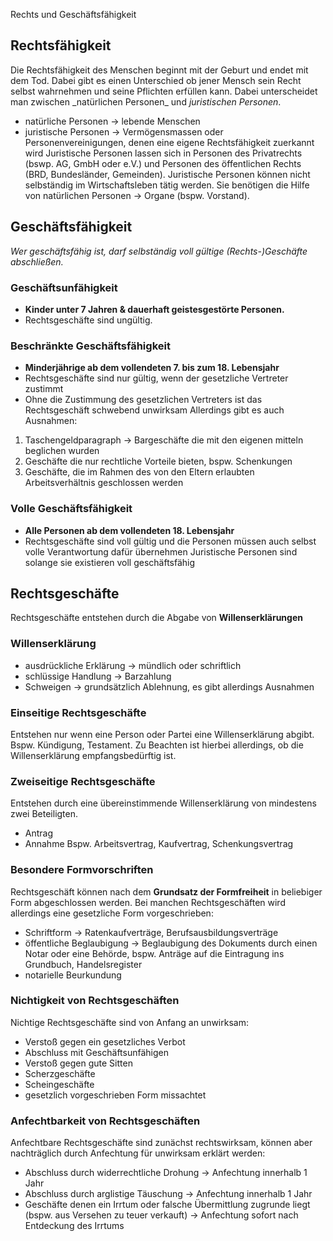 Rechts und Geschäftsfähigkeit
## Rechtsfähigkeit
Die Rechtsfähigkeit des Menschen beginnt mit der Geburt und endet mit dem Tod. Dabei gibt es einen Unterschied ob jener Mensch sein Recht selbst wahrnehmen und seine Pflichten erfüllen kann. Dabei unterscheidet man zwischen \_natürlichen Personen_ und _juristischen Personen_.
- natürliche Personen → lebende Menschen
- juristische Personen → Vermögensmassen oder Personenvereinigungen, denen eine eigene Rechtsfähigkeit zuerkannt wird
Juristische Personen lassen sich in Personen des Privatrechts (bswp. AG, GmbH oder e.V.) und Personen des öffentlichen Rechts (BRD, Bundesländer, Gemeinden). Juristische Personen können nicht selbständig im Wirtschaftsleben tätig werden. Sie benötigen die Hilfe von natürlichen Personen → Organe (bspw. Vorstand).
## Geschäftsfähigkeit
_Wer geschäftsfähig ist, darf selbständig voll gültige (Rechts-)Geschäfte abschließen._
### Geschäftsunfähigkeit
- **Kinder unter 7 Jahren \& dauerhaft geistesgestörte Personen.**
- Rechtsgeschäfte sind ungültig.
### Beschränkte Geschäftsfähigkeit
- **Minderjährige ab dem vollendeten 7. bis zum 18. Lebensjahr**
- Rechtsgeschäfte sind nur gültig, wenn der gesetzliche Vertreter zustimmt
- Ohne die Zustimmung des gesetzlichen Vertreters ist das Rechtsgeschäft schwebend unwirksam 
Allerdings gibt es  auch Ausnahmen:
1. Taschengeldparagraph → Bargeschäfte die mit den eigenen mitteln beglichen wurden
2. Geschäfte die nur rechtliche Vorteile bieten, bspw. Schenkungen
3. Geschäfte, die im Rahmen des von den Eltern erlaubten Arbeitsverhältnis geschlossen werden
### Volle Geschäftsfähigkeit
- **Alle Personen ab dem vollendeten 18. Lebensjahr**
- Rechtsgeschäfte sind voll gültig und die Personen müssen auch selbst volle Verantwortung dafür übernehmen
Juristische Personen sind solange sie existieren voll geschäftsfähig

## Rechtsgeschäfte
Rechtsgeschäfte entstehen durch die Abgabe von **Willenserklärungen**

### Willenserklärung 
- ausdrückliche Erklärung → mündlich oder schriftlich
- schlüssige Handlung → Barzahlung
- Schweigen → grundsätzlich Ablehnung, es gibt allerdings Ausnahmen

### Einseitige Rechtsgeschäfte 
Entstehen nur wenn eine Person oder Partei eine Willenserklärung abgibt. Bspw. Kündigung, Testament. Zu Beachten ist hierbei allerdings, ob die Willenserklärung empfangsbedürftig ist. 
### Zweiseitige Rechtsgeschäfte 
Entstehen durch eine übereinstimmende Willenserklärung von mindestens zwei Beteiligten. 
- Antrag
- Annahme
Bspw. Arbeitsvertrag, Kaufvertrag, Schenkungsvertrag

### Besondere Formvorschriften
Rechtsgeschäft können nach dem **Grundsatz der Formfreiheit** in beliebiger Form abgeschlossen werden. Bei manchen Rechtsgeschäften wird allerdings eine gesetzliche Form vorgeschrieben: 
- Schriftform → Ratenkaufverträge, Berufsausbildungsverträge
- öffentliche Beglaubigung → Beglaubigung des Dokuments durch einen Notar oder eine Behörde, bspw. Anträge auf die Eintragung ins Grundbuch, Handelsregister
- notarielle Beurkundung
### Nichtigkeit von Rechtsgeschäften
Nichtige Rechtsgeschäfte sind von Anfang an unwirksam:
- Verstoß gegen ein gesetzliches Verbot
- Abschluss mit Geschäftsunfähigen
- Verstoß gegen gute Sitten
- Scherzgeschäfte 
- Scheingeschäfte 
- gesetzlich vorgeschrieben Form missachtet 

### Anfechtbarkeit von Rechtsgeschäften
Anfechtbare Rechtsgeschäfte sind zunächst rechtswirksam, können aber nachträglich durch Anfechtung für unwirksam erklärt werden:
- Abschluss durch widerrechtliche Drohung → Anfechtung innerhalb 1 Jahr
- Abschluss durch arglistige Täuschung → Anfechtung innerhalb 1 Jahr
- Geschäfte denen ein Irrtum oder falsche Übermittlung zugrunde liegt (bspw. aus Versehen zu teuer verkauft) →  Anfechtung sofort nach Entdeckung des Irrtums